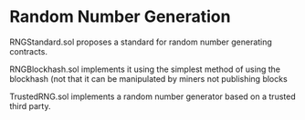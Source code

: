 # Random Number Generation

RNGStandard.sol proposes a standard for random number generating contracts.

RNGBlockhash.sol implements it using the simplest method of using the blockhash (not that it can be manipulated by miners not publishing blocks

TrustedRNG.sol implements a random number generator based on a trusted third party.
